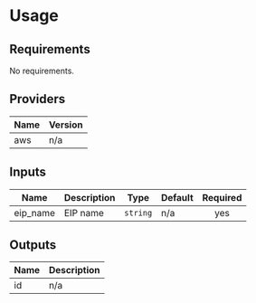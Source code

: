 # Usage
<!--- BEGIN_TF_DOCS --->

## Requirements

No requirements.

## Providers

| Name | Version |
|------|---------|
| aws | n/a |

## Inputs

| Name | Description | Type | Default | Required |
|------|-------------|------|---------|:--------:|
| eip\_name | EIP name | `string` | n/a | yes |

## Outputs

| Name | Description |
|------|-------------|
| id | n/a |

<!--- END_TF_DOCS --->
